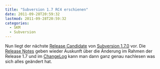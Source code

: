 ```yaml
---
title: "Subversion 1.7 RC4 erschienen"
date: 2011-09-28T20:59:32
lastmod: 2011-09-28T20:59:32
categories:
  - SKM
  - Subversion
---
```

Nun liegt der nächste <a href="http://svn.haxx.se/dev/archive-2011-09/0545.shtml">Release Candidate</a> von <a href="http://subversion.apache.org">Subversion 1.7.0</a> vor. Die <a href="http://subversion.apache.org/docs/release-notes/1.7.html">Release Notes</a> geben wieder Auskunft über die Änderung im Rahmen der Release 1.7 und im <a href="http://svn.apache.org/repos/asf/subversion/tags/1.7.0-rc4/CHANGES">ChangeLog</a> kann man dann ganz genau nachlesen was sich alles geändert hat.
